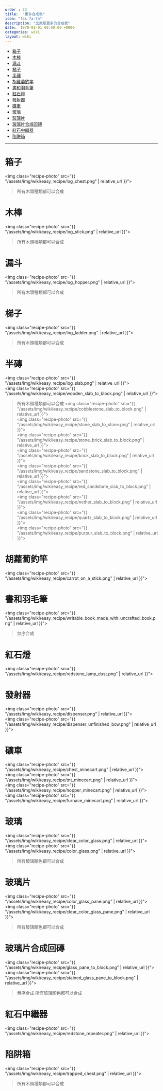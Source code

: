```yaml
---
order : 23
title:  "更多合成表"
icon: "fas fa-th"
description: "比原版更多的合成表"
date:  1970-01-01 00:00:00 +0000
categories: wiki
layout: wiki
---
```


- [箱子](#箱子)
- [木棒](#木棒)
- [漏斗](#漏斗)
- [梯子](#梯子)
- [半磚](#半磚)
- [胡蘿蔔釣竿](#胡蘿蔔釣竿)
- [書和羽毛筆](#書和羽毛筆)
- [紅石燈](#紅石燈)
- [發射器](#發射器)
- [礦車](#礦車)
- [玻璃](#玻璃)
- [玻璃片](#玻璃片)
- [玻璃片合成回磚](#玻璃片合成回磚)
- [紅石中繼器](#紅石中繼器)
- [陷阱箱](#陷阱箱)

---

# 箱子

<img class="recipe-photo" src="{{ "/assets/img/wiki/easy_recipe/log_chest.png" | relative_url }}">  
> 所有木頭種類都可以合成

# 木棒

<img class="recipe-photo" src="{{ "/assets/img/wiki/easy_recipe/log_stick.png" | relative_url }}">  
> 所有木頭種類都可以合成

# 漏斗

<img class="recipe-photo" src="{{ "/assets/img/wiki/easy_recipe/log_hopper.png" | relative_url }}">  
> 所有木頭種類都可以合成

# 梯子

<img class="recipe-photo" src="{{ "/assets/img/wiki/easy_recipe/log_ladder.png" | relative_url }}">  
> 所有木頭種類都可以合成

# 半磚

<img class="recipe-photo" src="{{ "/assets/img/wiki/easy_recipe/log_slab.png" | relative_url }}">  
<img class="recipe-photo" src="{{ "/assets/img/wiki/easy_recipe/wooden_slab_to_block.png" | relative_url }}">  
> 所有木頭種類都可以合成
<img class="recipe-photo" src="{{ "/assets/img/wiki/easy_recipe/cobblestone_slab_to_block.png" | relative_url }}">  
<img class="recipe-photo" src="{{ "/assets/img/wiki/easy_recipe/stone_slab_to_stone.png" | relative_url }}">  
<img class="recipe-photo" src="{{ "/assets/img/wiki/easy_recipe/stone_brick_slab_to_block.png" | relative_url }}">  
<img class="recipe-photo" src="{{ "/assets/img/wiki/easy_recipe/brick_slab_to_block.png" | relative_url }}">  
<img class="recipe-photo" src="{{ "/assets/img/wiki/easy_recipe/sandstone_slab_to_block.png" | relative_url }}">  
<img class="recipe-photo" src="{{ "/assets/img/wiki/easy_recipe/red_sandstone_slab_to_block.png" | relative_url }}">  
<img class="recipe-photo" src="{{ "/assets/img/wiki/easy_recipe/nether_slab_to_block.png" | relative_url }}">  
<img class="recipe-photo" src="{{ "/assets/img/wiki/easy_recipe/quartz_slab_to_block.png" | relative_url }}">  
<img class="recipe-photo" src="{{ "/assets/img/wiki/easy_recipe/purpur_slab_to_block.png" | relative_url }}">  

# 胡蘿蔔釣竿

<img class="recipe-photo" src="{{ "/assets/img/wiki/easy_recipe/carrot_on_a_stick.png" | relative_url }}">

# 書和羽毛筆

<img class="recipe-photo" src="{{ "/assets/img/wiki/easy_recipe/writable_book_made_with_uncrafted_book.png" | relative_url }}"> 
> 無序合成

# 紅石燈

<img class="recipe-photo" src="{{ "/assets/img/wiki/easy_recipe/redstone_lamp_dust.png" | relative_url }}">

# 發射器

<img class="recipe-photo" src="{{ "/assets/img/wiki/easy_recipe/dispenser.png" | relative_url }}">  
<img class="recipe-photo" src="{{ "/assets/img/wiki/easy_recipe/dispenser_unfinished_bow.png" | relative_url }}">  

# 礦車

<img class="recipe-photo" src="{{ "/assets/img/wiki/easy_recipe/chest_minecart.png" | relative_url }}">  
<img class="recipe-photo" src="{{ "/assets/img/wiki/easy_recipe/tnt_minecart.png" | relative_url }}">  
<img class="recipe-photo" src="{{ "/assets/img/wiki/easy_recipe/hopper_minecart.png" | relative_url }}">
<img class="recipe-photo" src="{{ "/assets/img/wiki/easy_recipe/furnace_minecart.png" | relative_url }}">

# 玻璃

<img class="recipe-photo" src="{{ "/assets/img/wiki/easy_recipe/clear_color_glass.png" | relative_url }}">  
<img class="recipe-photo" src="{{ "/assets/img/wiki/easy_recipe/color_glass.png" | relative_url }}">  
> 所有玻璃顏色都可以合成

# 玻璃片

<img class="recipe-photo" src="{{ "/assets/img/wiki/easy_recipe/color_glass_pane.png" | relative_url }}">  
<img class="recipe-photo" src="{{ "/assets/img/wiki/easy_recipe/clear_color_glass_pane.png" | relative_url }}">  
> 所有玻璃顏色都可以合成

# 玻璃片合成回磚

<img class="recipe-photo" src="{{ "/assets/img/wiki/easy_recipe/glass_pane_to_block.png" | relative_url }}">  
<img class="recipe-photo" src="{{ "/assets/img/wiki/easy_recipe/stained_glass_pane_to_block.png" | relative_url }}">   
> 無序合成
> 所有玻璃顏色都可以合成

# 紅石中繼器

<img class="recipe-photo" src="{{ "/assets/img/wiki/easy_recipe/redstone_repeater.png" | relative_url }}">

# 陷阱箱

<img class="recipe-photo" src="{{ "/assets/img/wiki/easy_recipe/trapped_chest.png" | relative_url }}">  
> 所有木頭種類都可以合成